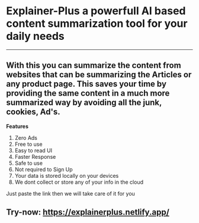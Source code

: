 # Explainer-Plus a powerfull AI based content summarization tool for your daily needs
---
With this you can summarize the content from websites that can be summarizing the Articles or any product page. This saves your time by providing the same content in a much more summarized way by avoiding all the junk, cookies, Ad's.
---
**Features**
1. Zero Ads
2. Free to use
3. Easy to read UI
4. Faster Response
5. Safe to use
6. Not required to Sign Up
7. Your data is stored locally on your devices
8. We dont collect or store any of your info in the cloud

Just paste the link then we will take care of it for you
## Try-now: https://explainerplus.netlify.app/
